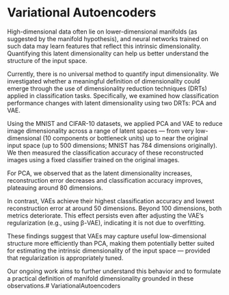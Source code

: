 # Variational Autoencoders

High-dimensional data often lie on lower-dimensional manifolds (as suggested by the manifold hypothesis), and neural networks trained on such data may learn features that reflect this intrinsic dimensionality. Quantifying this latent dimensionality can help us better understand the structure of the input space.

Currently, there is no universal method to quantify input dimensionality. We investigated whether a meaningful definition of dimensionality could emerge through the use of dimensionality reduction techniques (DRTs) applied in classification tasks. Specifically, we examined how classification performance changes with latent dimensionality using two DRTs: PCA and VAE.

Using the MNIST and CIFAR-10 datasets, we applied PCA and VAE to reduce image dimensionality across a range of latent spaces — from very low-dimensional (10 components or bottleneck units) up to near the original input space (up to 500 dimensions; MNIST has 784 dimensions originally). We then measured the classification accuracy of these reconstructed images using a fixed classifier trained on the original images.

For PCA, we observed that as the latent dimensionality increases, reconstruction error decreases and classification accuracy improves, plateauing around 80 dimensions.

In contrast, VAEs achieve their highest classification accuracy and lowest reconstruction error at around 50 dimensions. Beyond 100 dimensions, both metrics deteriorate. This effect persists even after adjusting the VAE’s regularization (e.g., using β-VAE), indicating it is not due to overfitting.

These findings suggest that VAEs may capture useful low-dimensional structure more efficiently than PCA, making them potentially better suited for estimating the intrinsic dimensionality of the input space — provided that regularization is appropriately tuned.

Our ongoing work aims to further understand this behavior and to formulate a practical definition of manifold dimensionality grounded in these observations.# VariationalAutoencoders
